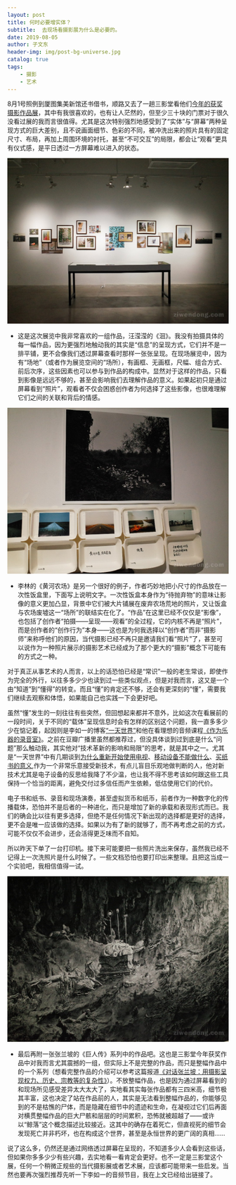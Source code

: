 ```yaml
---
layout: post
title: 何时必要增实体？
subtitle:  去现场看摄影展为什么是必要的。
date: 2019-08-05
author: 子文东
header-img: img/post-bg-universe.jpg
catalog: true
tags:
    - 摄影
    - 艺术
---
```


8月1号照例到厦图集美新馆还书借书，顺路又去了一趟三影堂看他们[今年的获奖摄影作品展](https://www.threeshadows.cn/cn/exhibitions/108/overview/)，其中有我很喜欢的，也有让人茫然的，但至少三十块的门票对于很久没看过展的我而言很值得。尤其是这次特别强烈地感受到了“实体”与“屏幕”两种呈现方式的巨大差别，且不说画面细节、色彩的不同，被冲洗出来的照片具有的固定尺寸、布局，再加上周围环境的衬托，甚至“不可交互”的局限，都会让“观看”更具有仪式感，是平日透过一方屏幕难以进入的状态。

![汪滢滢的《洄》](\img\190805-syz\01.jpg)
* 这是这次展览中我非常喜欢的一组作品，汪滢滢的《洄》。我没有拍摄具体的每一幅作品，因为更强烈地触动我的其实是“信息”的呈现方式，它们并不是一排平铺，更不会像我们透过屏幕查看时那样一张张呈现。在现场展览中，因为有“场地”（或者作为展览空间的“场所），有画框、无画框，尺幅、组合方式、前后次序，这些因素也可以参与到作品的构成中。显然对于这样的作品，只看到影像是远远不够的，甚至会影响我们去理解作品的意义。如果起初只是通过屏幕看到“照片”，观看者不仅会困惑创作者为何选择了这些影像，也很难理解它们之间的关联和背后的情感。

![李林的《黄河农场》](\img\190805-syz\02.jpg)
* 李林的《黄河农场》是另一个很好的例子，作者巧妙地把小尺寸的作品放在一次性饭盒里，下面写上说明文字。一次性饭盒本身作为“待抛弃物”的意味让影像的意义更加凸显，背景中它们被大片铺展在废弃农场荒地的照片，又让饭盒与农场废墟这一“场所”的联结实在化了。“作品”在这里已经不仅仅是“影像”，也包括了创作者“拍摄——呈现——观看”的全过程，它的内核不再是“照片”，而是创作者的“创作行为”本身——这也是为何我选择以“创作者”而非“摄影师”来称呼他们的原因，当代摄影已经不再只是邀请我们看“照片”了，甚至可以说作为一种照片展示的摄影艺术已经成为了那个更大的“摄影”概念下可能有的方式之一种。

对于真正从事艺术的人而言，以上的话恐怕已经是“常识”一般的老生常谈，即使作为完全的外行，以往多多少少也读到过一些类似观点，但是对我而言，这又是一个由“知道”到“懂得”的转变。而且“懂”的肯定还不够，还会有更深刻的“懂”，需要我们继续去观察和体悟，如果能自己也实践一下会更好吧。

虽然“懂”发生的一刻往往有些突然，但回想起来都并不意外，比如这次在看展前的一段时间，关于不同的“载体”呈现信息时会有怎样的区别这个问题，我一直多多少少在惦记着，起因则是李如一的博客[“一天世界”](https://yitianshijie.net/)和他在看理想的音频课程[《作为乐器的录音室》](https://shop.vistopia.com.cn/detail?id=ISI9M)。之前在豆瓣广播里虽然都推荐过，但没具体谈到过到底是什么“问题”那么触动我，其实他对“技术革新的影响和局限”的思考，就是其中之一。尤其是“一天世界”中有几期谈到[为什么重新开始使用电视](http://yitianshijie.net/75)、[移动设备不能做什么](https://blog.yitianshijie.net/2017/07/31/undersized-cellphone-and-computer/)、[买纸书的意义](http://yitianshijie.net/78),作为一个非常乐意接受新技术，有点儿盲目乐观地做判断的人，他对新技术尤其是电子设备的反思给我降了不少温，也让我不得不思考该如何跟这些工具保持一个恰当的距离，避免交付过多信任而产生依赖，低估使用它们的代价。

电子书和纸书、录音和现场演奏，甚至虚拟货币和纸币，前者作为一种数字化的传播载体，恐怕并不是后者的一种进化，而只是增加了新的承载和表现形式而已。我们的确会比以往有更多选择，但绝不是任何情况下新出现的选择都是更好的选择，更不会是唯一应该做的选择。如果以为有了新的就够了，而不再考虑之前的方式，可能不仅仅不会进步，还会活得更乏味而不自知。

所以昨天下单了一台打印机。接下来可能要把一些照片洗出来保存，虽然我已经不记得上一次洗照片是什么时候了。一些文档恐怕也要打印出来整理。且把这当成一个实验吧，我相信值得一试。

![张兰坡的《巨人传》](\img\190805-syz\03.jpg)
* 最后再附一张张兰坡的《巨人传》系列中的作品吧。这也是三影堂今年获奖作品中对我而言尤其震撼的一组，但实际上不是完整的作品，而只是整幅作品中的一个系列（想看完整作品的介绍可以参考这篇报道[《对话张兰坡：用摄影呈现权力、历史、宗教等的复杂性》](https://www.thepaper.cn/newsDetail_forward_2613086)）。不放整幅作品，也是因为通过屏幕看到的和现场所见感受差异太大太大了，实地看其实每张作品都有三四米高，细节极其丰富，这也决定了站在作品前的人，其实是无法看到整幅作品的，你能够见到的不是枯憔的尸体，而是隐藏在细节中的遗迹和生命，在凝视过它们后再面对横贯整幅作品的巨大尸骸和层层的时间累积，恐怖就被超越了——或许以“鲸落”这个概念描述比较接近。这其中的确存在着死亡，但直视死的细节会发现死亡并非朽坏，也在构成这个世界，甚至是永恒世界的更广阔的真相……

说了这么多，仍然还是通过网络透过屏幕在呈现的，不知道多少人会看到这些话，但如果你多多少少有些兴趣，去实地看一看肯定会更好。也不一定是三影堂这个展，任何一个稍微正规些的当代摄影展或者艺术展，应该都可能带来一些启发。当然也要再次强烈推荐先听一下李如一的音频节目，我在上文已经给出链接了。
